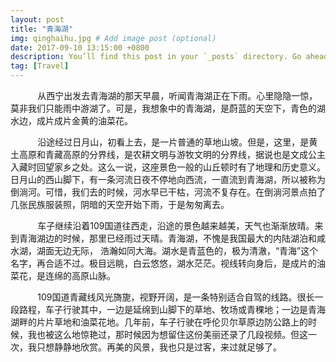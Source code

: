 ```yaml
---
layout: post
title: "青海湖"
img: qinghaihu.jpg # Add image post (optional)
date: 2017-09-10 13:15:00 +0800
description: You’ll find this post in your `_posts` directory. Go ahead and edit it and re-build the site to see your changes. # Add post description (optional)
tag: [Travel]
---
```

&#160; &#160; &#160; &#160; &#160; &#160;从西宁出发去青海湖的那天早晨，听闻青海湖正在下雨。心里隐隐一惊，莫非我们只能雨中游湖了。可是，我想象中的青海湖，是蔚蓝的天空下，青色的湖水边，成片成片金黄的油菜花。

&#160; &#160; &#160; &#160; &#160; &#160;沿途经过日月山，初看上去，是一片普通的草地山坡。但是，这里，是黄土高原和青藏高原的分界线，是农耕文明与游牧文明的分界线，据说也是文成公主入藏时回望家乡之处。这么一说，这座景色一般的山丘顿时有了地理和历史意义。日月山的西山脚下，有一条河流日夜不停地向西流，一直流到青海湖，所以被称为倒淌河。可惜，我们去的时候，河水早已干枯，河流不复存在。在倒淌河景点拍了几张民族服装照，阴暗的天空开始下雨，于是匆匆离去。

&#160; &#160; &#160; &#160; &#160; &#160;车子继续沿着109国道往西走，沿途的景色越来越美，天气也渐渐放晴。来到青海湖边的时候，那里已经雨过天晴。青海湖，不愧是我国最大的内陆湖泊和咸水湖，湖面无边无际， 浩瀚如同大海。湖水是青蓝色的，极为清澈，“青海”这个名字，再合适不过。极目远眺，白云悠悠，湖水茫茫。视线转向身后，是成片的油菜花，是连绵的高原山脉。

&#160; &#160; &#160; &#160; &#160; &#160;109国道青藏线风光旖旎，视野开阔，是一条特别适合自驾的线路。很长一段路程，车子行驶其中，一边是延绵到山脚下的草地、牧场或青稞地；一边是青海湖畔的片片草地和油菜花地。几年前，车子行驶在呼伦贝尔草原边防公路上的时候，我也被这么地惊艳过，那时候因为想留住这份美丽还录了几段视频。但这一次，我只想静静地欣赏。再美的风景，我也只是过客，来过就足够了。
